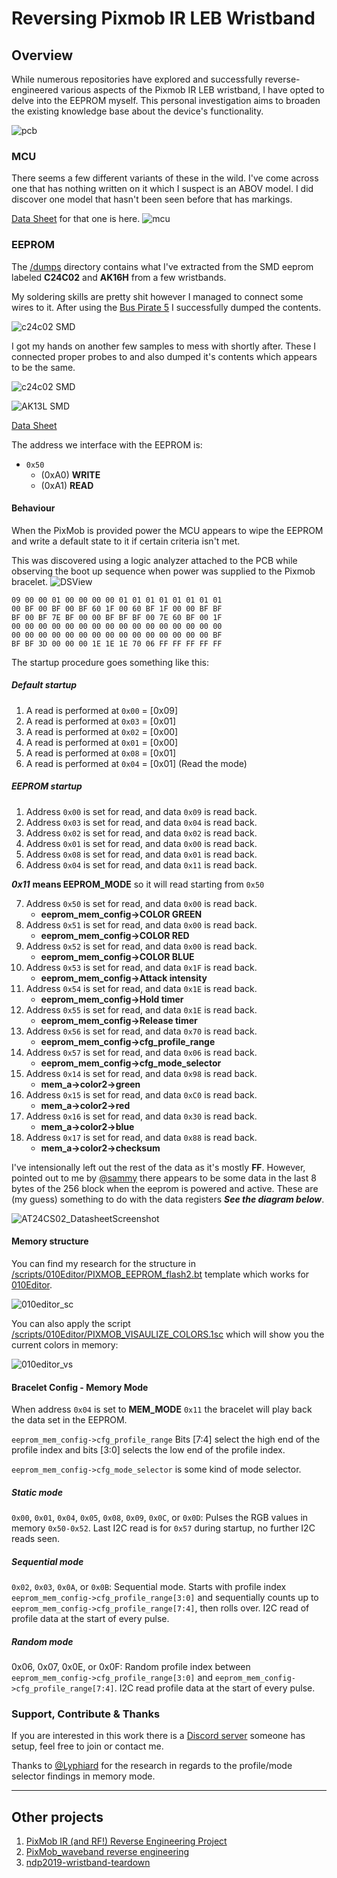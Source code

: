 # Reversing Pixmob IR LEB Wristband

## Overview

While numerous repositories have explored and successfully reverse-engineered various aspects of the Pixmob IR LEB wristband, I have opted to delve into the EEPROM myself. This personal investigation aims to broaden the existing knowledge base about the device's functionality.

![pcb](docs/pixmob-pcb-v2_3_r1.jpg)


### MCU

There seems a few different variants of these in the wild.
I've come across one that has nothing written on it which I suspect is an ABOV model. I did discover one model that hasn't been seen before that has markings.

[Data Sheet](docs/NY8A054E.pdf) for that one is here.
![mcu](docs/mcu.jpg)


### EEPROM
The [/dumps](dumps/) directory contains what I've extracted from the SMD eeprom labeled **C24C02** and **AK16H** from a few wristbands.

My soldering skills are pretty shit however I managed to connect some wires to it. After using the [Bus Pirate 5](https://hardware.buspirate.com/) I successfully dumped the contents.

![c24c02 SMD](docs/eeprom-dmp1.jpg)

I got my hands on another few samples to mess with shortly after. These I connected proper probes to and also dumped it's contents which appears to be the same.

![c24c02 SMD](docs/eeprom-dmp2.jpg)

![AK13L SMD](docs/eeprom-dmp3.jpg)

[Data Sheet](docs/AT24C02.pdf)

The address we interface with the EEPROM is:

* `0x50`
    * (0xA0) **WRITE**
    * (0xA1) **READ**

#### Behaviour

When the PixMob is provided power the MCU appears to wipe the EEPROM and write a default state to it if certain criteria isn't met.

This was discovered using a logic analyzer attached to the PCB while observing the boot up sequence when power was supplied to the Pixmob bracelet.
![DSView](docs/logic_analyserSS.png)

```hex
09 00 00 01 00 00 00 00 01 01 01 01 01 01 01 01
00 BF 00 BF 00 BF 60 1F 00 60 BF 1F 00 00 BF BF
BF 00 BF 7E BF 00 00 BF BF BF 00 7E 60 BF 00 1F
00 00 00 00 00 00 00 00 00 00 00 00 00 00 00 00
00 00 00 00 00 00 00 00 00 00 00 00 00 00 00 BF
BF BF 3D 00 00 00 1E 1E 1E 70 06 FF FF FF FF FF
```

The startup procedure goes something like this:

##### Default startup
1. A read is performed at `0x00` = [0x09]
2. A read is performed at `0x03` = [0x01]
3. A read is performed at `0x02` = [0x00]
4. A read is performed at `0x01` = [0x00]
5. A read is performed at `0x08` = [0x01]
6. A read is performed at `0x04` = [0x01] (Read the mode)

##### EEPROM startup

1. Address `0x00` is set for read, and data `0x09` is read back.
2. Address `0x03` is set for read, and data `0x04` is read back.
3. Address `0x02` is set for read, and data `0x02` is read back.
4. Address `0x01` is set for read, and data `0x00` is read back.
5. Address `0x08` is set for read, and data `0x01` is read back.
6. Address `0x04` is set for read, and data `0x11` is read back.

***0x11*** **means EEPROM_MODE** so it will read starting from `0x50`

7. Address `0x50` is set for read, and data `0x00` is read back.
    * **eeprom_mem_config->COLOR GREEN**
8. Address `0x51` is set for read, and data `0x00` is read back.
    * **eeprom_mem_config->COLOR RED**
9. Address `0x52` is set for read, and data `0x00` is read back.
    * **eeprom_mem_config->COLOR BLUE**
10. Address `0x53` is set for read, and data `0x1F` is read back.
    * **eeprom_mem_config->Attack intensity**
11. Address `0x54` is set for read, and data `0x1E` is read back.
    * **eeprom_mem_config->Hold timer**
12. Address `0x55` is set for read, and data `0x1E` is read back.
    * **eeprom_mem_config->Release timer**
13. Address `0x56` is set for read, and data `0x70` is read back.
    * **eeprom_mem_config->cfg_profile_range**
14. Address `0x57` is set for read, and data `0x06` is read back.
    * **eeprom_mem_config->cfg_mode_selector**
15. Address `0x14` is set for read, and data `0x98` is read back.
    * **mem_a->color2->green**
16. Address `0x15` is set for read, and data `0xC0` is read back.
    * **mem_a->color2->red**
17. Address `0x16` is set for read, and data `0x30` is read back.
    * **mem_a->color2->blue**
18. Address `0x17` is set for read, and data `0x88` is read back.
    * **mem_a->color2->checksum**


I've intensionally left out the rest of the data as it's mostly **FF**. However, pointed out to me by [@sammy](https://github.com/samyk) there appears to be some data in the last 8 bytes of the 256 block when the eeprom is powered and active. These are (my guess) something to do with the data registers ***See the diagram below***.

![AT24CS02_DatasheetScreenshot](docs/eeprom_block_diagram.png)

#### Memory structure

You can find my research for the structure in [/scripts/010Editor/PIXMOB_EEPROM_flash2.bt](scripts/010Editor/PIXMOB_EEPROM_flash2.bt)
template which works for [010Editor](https://www.sweetscape.com/010editor/).

![010editor_sc](docs/eeprom_struct.png)

You can also apply the script [/scripts/010Editor/PIXMOB_VISAULIZE_COLORS.1sc](scripts/010Editor/PIXMOB_VISAULIZE_COLORS.1sc)
which will show you the current colors in memory:

![010editor_vs](docs/color_visuals.png)

#### Bracelet Config - Memory Mode

When address `0x04` is set to **MEM_MODE** `0x11` the bracelet will play back the data set in the EEPROM. 

`eeprom_mem_config->cfg_profile_range` Bits [7:4] select the high end of the profile index and bits [3:0] selects the low end of the profile index.

`eeprom_mem_config->cfg_mode_selector` is some kind of mode selector.

##### Static mode
`0x00`, `0x01`, `0x04`, `0x05`, `0x08`, `0x09`, `0x0C`, or `0x0D`: Pulses the RGB values in memory `0x50-0x52`. Last I2C read is for `0x57` during startup, no further I2C reads seen.

##### Sequential mode
`0x02`, `0x03`, `0x0A`, or `0x0B`: Sequential mode. Starts with profile index `eeprom_mem_config->cfg_profile_range[3:0]` and sequentially counts up to `eeprom_mem_config->cfg_profile_range[7:4]`, then rolls over. I2C read of profile data at the start of every pulse.

##### Random mode
0x06, 0x07, 0x0E, or 0x0F: Random profile index between `eeprom_mem_config->cfg_profile_range[3:0]` and `eeprom_mem_config->cfg_profile_range[7:4]`. I2C read profile data at the start of every pulse.


### Support, Contribute & Thanks

If you are interested in this work there is a [Discord server](https://discord.gg/UYqTjC7xp3) someone has setup, feel free to join or contact me.

Thanks to [@Lyphiard](https://github.com/Lyphiard) for the research in regards to the profile/mode selector findings in memory mode.




---

## Other projects

1. [PixMob IR (and RF!) Reverse Engineering Project](https://github.com/danielweidman/pixmob-ir-reverse-engineering)
2. [PixMob_waveband reverse engineering](https://github.com/sueppchen/PixMob_waveband/tree/main)
3. [ndp2019-wristband-teardown](https://github.com/yeokm1/ndp2019-wristband-teardown)
